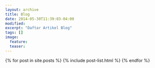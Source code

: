```yaml
---
layout: archive
title: Blog
date: 2014-05-30T11:39:03-04:00
modified:
excerpt: "Daftar Artikel Blog"
tags: []
image:
  feature:
  teaser:
---
```


<div class="tiles">
{% for post in site.posts %}
	{% include post-list.html %}
{% endfor %}
</div><!-- /.tiles -->
